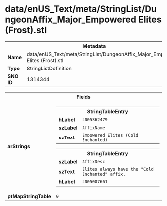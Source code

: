 <h1>data/enUS_Text/meta/StringList/DungeonAffix_Major_Empowered Elites (Frost).stl</h1><table><tr><th colspan="100%">Metadata</th></tr><tr><td><b>Name</b></td><td>data/enUS_Text/meta/StringList/DungeonAffix_Major_Empowered Elites (Frost).stl</td></tr><tr><td><b>Type</b></td><td>StringListDefinition</td></tr><tr><td><b>SNO ID</b></td><td>1314344</td></tr></table>

<table><tr><th colspan="100%">Fields</th></tr><tr><td><b>arStrings</b></td><td><table><tr><th colspan="100%">StringTableEntry</th></tr><tr><td><b>hLabel</b></td><td><code>4005362479</code></td></tr><tr><td><b>szLabel</b></td><td><code>AffixName</code></td></tr><tr><td><b>szText</b></td><td><code>Empowered Elites (Cold Enchanted)</code></td></tr></table>


<table><tr><th colspan="100%">StringTableEntry</th></tr><tr><td><b>szLabel</b></td><td><code>AffixDesc</code></td></tr><tr><td><b>szText</b></td><td><code>Elites always have the "Cold Enchanted" affix.</code></td></tr><tr><td><b>hLabel</b></td><td><code>4005007661</code></td></tr></table>


</td></tr><tr><td><b>ptMapStringTable</b></td><td><code>0</code></td></tr></table>

